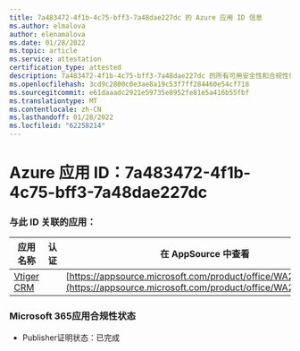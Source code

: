 ```yaml
---
title: 7a483472-4f1b-4c75-bff3-7a48dae227dc 的 Azure 应用 ID 信息
ms.author: elmalova
author: elenamalova
ms.date: 01/28/2022
ms.topic: article
ms.service: attestation
certification_type: attested
description: 7a483472-4f1b-4c75-bff3-7a48dae227dc 的所有可用安全性和合规性信息。
ms.openlocfilehash: 3cd9c2800c0e3ae8a19c53f7ff284460e54cf718
ms.sourcegitcommit: e61daaadc2921e59735e8952fe81e5a416b55fbf
ms.translationtype: MT
ms.contentlocale: zh-CN
ms.lasthandoff: 01/28/2022
ms.locfileid: "62258214"
---
```

# <a name="azure-app-id-7a483472-4f1b-4c75-bff3-7a48dae227dc"></a>Azure 应用 ID：7a483472-4f1b-4c75-bff3-7a48dae227dc


### <a name="apps-associated-with-this-id"></a>与此 ID 关联的应用：
| **应用名称** | **认证** | **在 AppSource 中查看** |
|--------------|---------------|-----------------------|
| [Vtiger CRM](https://docs.microsoft.com/microsoft-365-app-certification/forward/WA200003089) |  | [https://appsource.microsoft.com/product/office/WA200003089](https://appsource.microsoft.com/product/office/WA200003089) |

### <a name="microsoft-365-app-compliance-status"></a>Microsoft 365应用合规性状态
- Publisher证明状态：已完成
